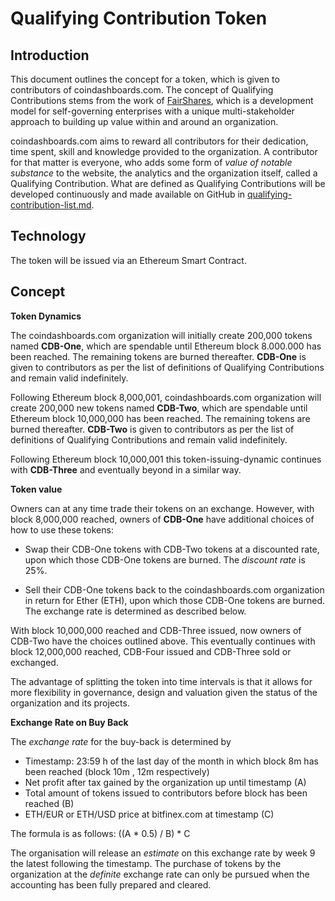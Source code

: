 Qualifying Contribution Token
=============================

Introduction
-------------

This document outlines the concept for a token, which is given to contributors of coindashboards.com. The concept of Qualifying Contributions stems from the work of [FairShares](http://www.fairshares.coop), which is a development model for self-governing enterprises with a unique multi-stakeholder approach to building up value within and around an organization.

coindashboards.com aims to reward all contributors for their dedication, time spent, skill and knowledge provided to the organization. A contributor for that matter is everyone, who adds some form of _value of notable substance_ to the website, the analytics and the organization itself, called a Qualifying Contribution. What are defined as Qualifying Contributions will be developed continuously and made available on GitHub in [qualifying-contribution-list.md](qualifying-contribution-list.md).

Technology
----------

The token will be issued via an Ethereum Smart Contract.

Concept
---------

__Token Dynamics__

The coindashboards.com organization will initially create 200,000 tokens named __CDB-One__, which are spendable until Ethereum  block 8.000.000 has been reached. The remaining tokens are burned thereafter. __CDB-One__ is given to contributors as per the list of definitions of Qualifying Contributions and remain valid indefinitely.

Following Ethereum block 8,000,001, coindashboards.com organization will create 200,000 new tokens named __CDB-Two__, which are spendable until Ethereum block 10,000,000 has been reached. The remaining tokens are burned thereafter. __CDB-Two__ is given to contributors as per the list of definitions of Qualifying Contributions and remain valid indefinitely.

Following Ethereum block 10,000,001 this token-issuing-dynamic continues with __CDB-Three__ and eventually beyond in a similar way.


__Token value__

Owners can at any time trade their tokens on an exchange. However, with block 8,000,000 reached, owners of __CDB-One__ have additional choices of how to use these tokens:

* Swap their CDB-One tokens with CDB-Two tokens at a discounted rate, upon which those CDB-One tokens are burned. The _discount rate_ is 25%.

* Sell their CDB-One tokens back to the coindashboards.com organization in return for Ether (ETH), upon which those CDB-One tokens are burned. The exchange rate is determined as described below.

With block 10,000,000 reached and CDB-Three issued, now owners of CDB-Two have the choices outlined above. This eventually continues with block 12,000,000 reached, CDB-Four issued and CDB-Three sold or exchanged.

The advantage of splitting the token into time intervals is that it allows for more flexibility in governance, design and valuation given the status of the organization and its projects.


__Exchange Rate on Buy Back__

The _exchange rate_ for the buy-back is determined by 

* Timestamp: 23:59 h of the last day of the month in which block 8m has been reached (block 10m , 12m respectively)
* Net profit after tax gained by the organization up until timestamp (A)
* Total amount of tokens issued to contributors before block has been reached (B)
* ETH/EUR or ETH/USD price at bitfinex.com at timestamp (C)

The formula is as follows: ((A * 0.5) / B) * C

The organisation will release an _estimate_ on this exchange rate by week 9 the latest following the timestamp. The purchase of tokens by the organization at the _definite_ exchange rate can only be pursued when the accounting has been fully prepared and cleared.



